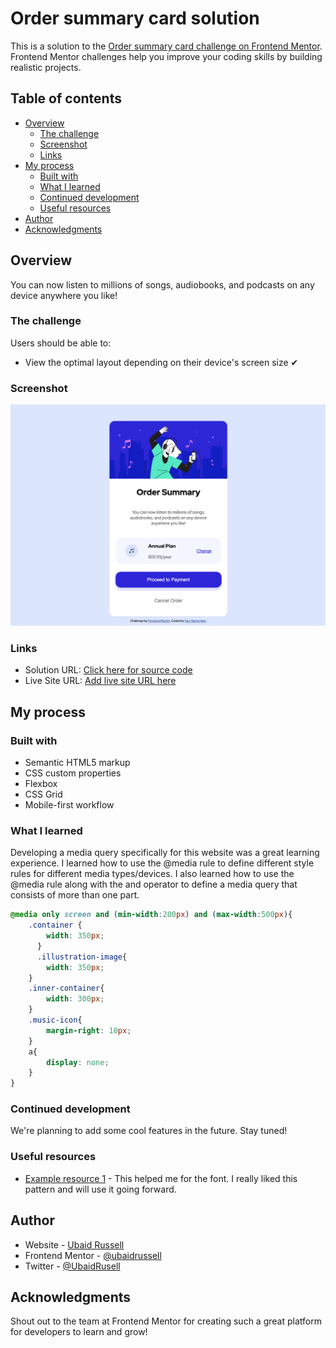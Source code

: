 # Order summary card solution

This is a solution to the [Order summary card challenge on Frontend Mentor](https://www.frontendmentor.io/challenges/order-summary-component-QlPmajDUj). Frontend Mentor challenges help you improve your coding skills by building realistic projects. 

## Table of contents

- [Overview](#overview)
  - [The challenge](#the-challenge)
  - [Screenshot](#screenshot)
  - [Links](#links)
- [My process](#my-process)
  - [Built with](#built-with)
  - [What I learned](#what-i-learned)
  - [Continued development](#continued-development)
  - [Useful resources](#useful-resources)
- [Author](#author)
- [Acknowledgments](#acknowledgments)

## Overview
You can now listen to millions of songs, audiobooks, and podcasts on any device anywhere you like!

### The challenge

Users should be able to:

- View the optimal layout depending on their device's screen size ✔

### Screenshot

![](images/screenshot.png)

### Links

- Solution URL: [Click here for source code](https://github.com/UbaidRussell/Order-summary-component)
- Live Site URL: [Add live site URL here](https://ubaidrussell.github.io/Order-summary-component/)

## My process

### Built with

- Semantic HTML5 markup
- CSS custom properties
- Flexbox
- CSS Grid
- Mobile-first workflow

### What I learned

Developing a media query specifically for this website was a great learning experience. I learned how to use the @media rule to define different style rules for different media types/devices. I also learned how to use the @media rule along with the and operator to define a media query that consists of more than one part.

```css
@media only screen and (min-width:200px) and (max-width:500px){
    .container {
        width: 350px;
      } 
      .illustration-image{
        width: 350px;
    }
    .inner-container{
        width: 300px;
    }
    .music-icon{
        margin-right: 10px;
    }
    a{
        display: none;
    }
}
```

### Continued development
We're planning to add some cool features in the future. Stay tuned!

### Useful resources

- [Example resource 1](https://fonts.google.com/specimen/Red+Hat+Display) - This helped me for the font. I really liked this pattern and will use it going forward.

## Author

- Website - [Ubaid Russell](https://ubaidrussell.com/)
- Frontend Mentor - [@ubaidrussell](https://www.frontendmentor.io/profile/ubaidrussell)
- Twitter - [@UbaidRusell](https://www.twitter.com/UbaidRusell)

## Acknowledgments
Shout out to the team at Frontend Mentor for creating such a great platform for developers to learn and grow!
